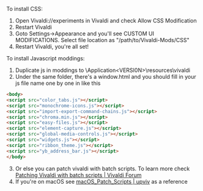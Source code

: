 To install CSS:

1. Open Vivaldi://experiments in Vivaldi and check Allow CSS Modification
2. Restart Vivaldi
3. Goto Settings->Appearance and you'll see CUSTOM UI MODIFICATIONS. Select file location as "/path/to/Vivaldi-Mods/CSS"
4. Restart Vivaldi, you're all set!

To install Javascript moddings:

1. Duplicate js in moddings to <YOURVIVALDIDIRECTORY>\Application\<VERSI0N>\resources\vivaldi
2. Under the same folder, there's a window.html  and you should fill in your js file name one by one in <body> like this

```html
<body>
<script src="color_tabs.js"></script>
<script src="monochrome-icons.js"></script>
<script src="import-export-command-chains.js"></script>
<script src="chroma.min.js"></script>
<script src="easy-files.js"></script>
<script src="element-capture.js"></script>
<script src="global-media-controls.js"></script>
<script src="widgets.js"></script>
<script src="ribbon_theme.js"></script>
<script src="yb_address_bar.js"></script>
</body>
```

3. Or else you can patch vivaldi with batch scripts. To learn more check [Patching Vivaldi with batch scripts | Vivaldi Forum](https://forum.vivaldi.net/topic/10592/patching-vivaldi-with-batch-scripts/21?page=2)
4. If you're on macOS see [macOS_Patch_Scripts | upviv](https://github.com/PaRr0tBoY/Vivaldi-Mods/blob/8a1e9f8a63f195f67f27ab2e5b86c4aff0081096/macOS_Patch_Scripts/upviv) as a reference
